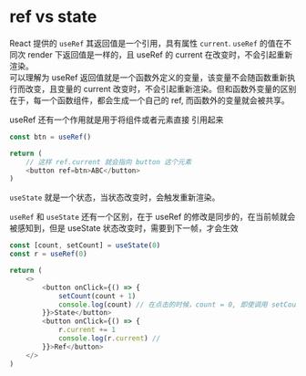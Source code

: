 # ref vs state
React 提供的 `useRef` 其返回值是一个引用，具有属性 `current`. `useRef` 的值在不同次 render 下返回值是一样的，且 useRef 的 current 在改变时，不会引起重新渲染。  
可以理解为 useRef 返回值就是一个函数外定义的变量，该变量不会随函数重新执行而改变，且变量的 current 改变时，不会引起重新渲染。但和函数外变量的区别在于，每一个函数组件，都会生成一个自己的 ref, 而函数外的变量就会被共享。  

useRef 还有一个作用就是用于将组件或者元素直接 引用起来
```js
const btn = useRef()

return (
    // 这样 ref.current 就会指向 button 这个元素
    <button ref=btn>ABC</button>
)
```

`useState` 就是一个状态，当状态改变时，会触发重新渲染。  

`useRef` 和 `useState` 还有一个区别，在于 useRef 的修改是同步的，在当前帧就会被感知到，但是 useState 状态改变时，需要到下一帧，才会生效
```js
const [count, setCount] = useState(0)
const r = useRef(0)

return (
    <>
        <button onClick={() => {
            setCount(count + 1)
            console.log(count) // 在点击的时候，count = 0, 即使调用 setCount(1), 当前帧的 count 仍然为 0
        }}>State</button>
        <button onClick={() => {
            r.current += 1
            console.log(r.current) // 
        }}>Ref</button>
    </>
)
```